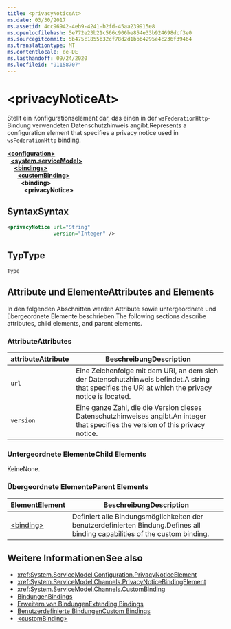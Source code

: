 ```yaml
---
title: <privacyNoticeAt>
ms.date: 03/30/2017
ms.assetid: 4cc96942-4eb9-4241-b2fd-45aa239915e8
ms.openlocfilehash: 5e772e23b21c566c906be854e33b924698dcf3e0
ms.sourcegitcommit: 5b475c1855b32cf78d2d1bbb4295e4c236f39464
ms.translationtype: MT
ms.contentlocale: de-DE
ms.lasthandoff: 09/24/2020
ms.locfileid: "91158707"
---
```

# \<privacyNoticeAt>

<span data-ttu-id="d4531-101">Stellt ein Konfigurationselement dar, das einen in der `wsFederationHttp`-Bindung verwendeten Datenschutzhinweis angibt.</span><span class="sxs-lookup"><span data-stu-id="d4531-101">Represents a configuration element that specifies a privacy notice used in `wsFederationHttp` binding.</span></span>  
  
[**\<configuration>**](../configuration-element.md)\
&nbsp;&nbsp;[**\<system.serviceModel>**](system-servicemodel.md)\
&nbsp;&nbsp;&nbsp;&nbsp;[**\<bindings>**](bindings.md)\
&nbsp;&nbsp;&nbsp;&nbsp;&nbsp;&nbsp;[**\<customBinding>**](custombinding.md)\
&nbsp;&nbsp;&nbsp;&nbsp;&nbsp;&nbsp;&nbsp;&nbsp;**\<binding>**\
&nbsp;&nbsp;&nbsp;&nbsp;&nbsp;&nbsp;&nbsp;&nbsp;&nbsp;&nbsp;**\<privacyNotice>**  
  
## <a name="syntax"></a><span data-ttu-id="d4531-102">Syntax</span><span class="sxs-lookup"><span data-stu-id="d4531-102">Syntax</span></span>  
  
```xml  
<privacyNotice url="String"
               version="Integer" />
```  
  
## <a name="type"></a><span data-ttu-id="d4531-103">Typ</span><span class="sxs-lookup"><span data-stu-id="d4531-103">Type</span></span>  

 `Type`  
  
## <a name="attributes-and-elements"></a><span data-ttu-id="d4531-104">Attribute und Elemente</span><span class="sxs-lookup"><span data-stu-id="d4531-104">Attributes and Elements</span></span>  

 <span data-ttu-id="d4531-105">In den folgenden Abschnitten werden Attribute sowie untergeordnete und übergeordnete Elemente beschrieben.</span><span class="sxs-lookup"><span data-stu-id="d4531-105">The following sections describe attributes, child elements, and parent elements.</span></span>  
  
### <a name="attributes"></a><span data-ttu-id="d4531-106">Attribute</span><span class="sxs-lookup"><span data-stu-id="d4531-106">Attributes</span></span>  
  
|<span data-ttu-id="d4531-107">attribute</span><span class="sxs-lookup"><span data-stu-id="d4531-107">Attribute</span></span>|<span data-ttu-id="d4531-108">Beschreibung</span><span class="sxs-lookup"><span data-stu-id="d4531-108">Description</span></span>|  
|---------------|-----------------|  
|`url`|<span data-ttu-id="d4531-109">Eine Zeichenfolge mit dem URI, an dem sich der Datenschutzhinweis befindet.</span><span class="sxs-lookup"><span data-stu-id="d4531-109">A string that specifies the URI at which the privacy notice is located.</span></span>|  
|`version`|<span data-ttu-id="d4531-110">Eine ganze Zahl, die die Version dieses Datenschutzhinweises angibt.</span><span class="sxs-lookup"><span data-stu-id="d4531-110">An integer that specifies the version of this privacy notice.</span></span>|  
  
### <a name="child-elements"></a><span data-ttu-id="d4531-111">Untergeordnete Elemente</span><span class="sxs-lookup"><span data-stu-id="d4531-111">Child Elements</span></span>  

 <span data-ttu-id="d4531-112">Keine</span><span class="sxs-lookup"><span data-stu-id="d4531-112">None.</span></span>  
  
### <a name="parent-elements"></a><span data-ttu-id="d4531-113">Übergeordnete Elemente</span><span class="sxs-lookup"><span data-stu-id="d4531-113">Parent Elements</span></span>  
  
|<span data-ttu-id="d4531-114">Element</span><span class="sxs-lookup"><span data-stu-id="d4531-114">Element</span></span>|<span data-ttu-id="d4531-115">Beschreibung</span><span class="sxs-lookup"><span data-stu-id="d4531-115">Description</span></span>|  
|-------------|-----------------|  
|[\<binding>](bindings.md)|<span data-ttu-id="d4531-116">Definiert alle Bindungsmöglichkeiten der benutzerdefinierten Bindung.</span><span class="sxs-lookup"><span data-stu-id="d4531-116">Defines all binding capabilities of the custom binding.</span></span>|  
  
## <a name="see-also"></a><span data-ttu-id="d4531-117">Weitere Informationen</span><span class="sxs-lookup"><span data-stu-id="d4531-117">See also</span></span>

- <xref:System.ServiceModel.Configuration.PrivacyNoticeElement>
- <xref:System.ServiceModel.Channels.PrivacyNoticeBindingElement>
- <xref:System.ServiceModel.Channels.CustomBinding>
- [<span data-ttu-id="d4531-118">Bindungen</span><span class="sxs-lookup"><span data-stu-id="d4531-118">Bindings</span></span>](../../../wcf/bindings.md)
- [<span data-ttu-id="d4531-119">Erweitern von Bindungen</span><span class="sxs-lookup"><span data-stu-id="d4531-119">Extending Bindings</span></span>](../../../wcf/extending/extending-bindings.md)
- [<span data-ttu-id="d4531-120">Benutzerdefinierte Bindungen</span><span class="sxs-lookup"><span data-stu-id="d4531-120">Custom Bindings</span></span>](../../../wcf/extending/custom-bindings.md)
- [\<customBinding>](custombinding.md)
